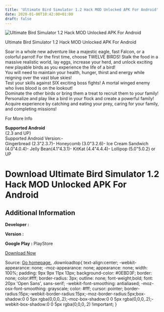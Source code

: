 ```yaml
---
title: 'Ultimate Bird Simulator 1.2 Hack MOD Unlocked APK For Android'
date: 2020-01-06T10:42:00+01:00
draft: false
---
```


![Ultimate Bird Simulator 1.2 Hack MOD Unlocked APK For Android](https://i2.wp.com/apkhome.net/wp-content/uploads/2016/12/Ultimate-Bird-Simulator-1.2.png "Ultimate Bird Simulator 1.2 Hack MOD Unlocked APK For Android")

  

Ultimate Bird Simulator 1.2 Hack MOD Unlocked APK For Android

Soar in a whole new adventure like a majestic eagle, fast Falcon, or a colorful parrot! For the first time, choose TWELVE BIRDS! Stalk the food in a massive realistic world, lay eggs, increase your herd, and unlock exciting new playable birds as you experience the life of a bird!  
You will need to maintain your health, hunger, thirst and energy while reigning over the vast blue skies!  
Test your skills against SIX exciting boss fights! A mortal winged enemy who lives blood is on the lookout!  
Dominate the other birds or bring them a treat to recruit them to your family! Personalize and play like a bird in your flock and create a powerful family!  
Acquire experience by catching and eating your prey, caring for your family, and completing missions!

For More Info

**Supported Android**  
{2.3 and UP}  
Supported Android Version:-  
Gingerbread (2.3"2.3.7)- Honeycomb (3.0"3.2.6)- Ice Cream Sandwich (4.0"4.0.4)- Jelly Bean(4.1"4.3.1)- KitKat (4.4"4.4.4)- Lollipop (5.0"5.0.2) or UP

Download Ultimate Bird Simulator 1.2 Hack MOD Unlocked APK For Android
======================================================================

Additional Information
----------------------

**Developer :**

**Version :**

**Google Play :** PlayStore

  

[Download Now](https://store4app.co/post/ultimate-bird-simulator-1-2-hack-mod-unlocked-apk-for-android_1573672121)

  
Source: [Go homepage.](https://store4app.co/post/ultimate-bird-simulator-1-2-hack-mod-unlocked-apk-for-android_1573672121) .downloadtop{ text-align:center; -webkit-appearance: none; -moz-appearance: none; appearance: none; width: 100%; padding: 9px 9px 11px 13px; background-color: #0EBD3F; border: none; color:#fff; border-radius: 3px; outline: none; font-weight;bold; font: 20px 'Open Sans', sans-serif; -webkit-font-smoothing: antialiased; -moz-osx-font-smoothing: grayscale; color: #fff; cursor: pointer; border-radius:15px;-webkit-border-radius:15px;-moz-border-radius:5px;box-shadow:0 0 5px rgba(0,0,0,.2);-moz-box-shadow:0 0 5px rgba(0,0,0,.2);-webkit-box-shadow:0 0 5px rgba(0,0,0,.2) !important; }